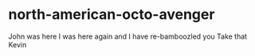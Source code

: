 north-american-octo-avenger
===========================
John was here
I was here again and I have re-bamboozled you
Take that Kevin
